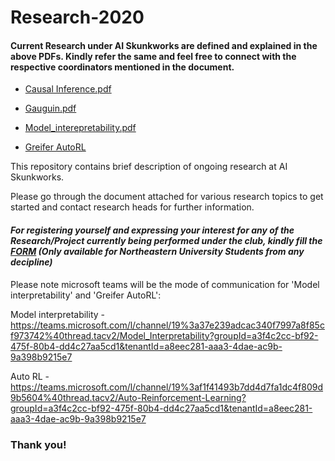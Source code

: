 # Research-2020
#### Current Research under AI Skunkworks are defined and explained in the above PDFs. Kindly refer the same and feel free to connect with the respective coordinators mentioned in the document.


- [Causal Inference.pdf](https://github.com/neuaiskunkworks/Research-2020/blob/master/Causal%20Inference.pdf)

- [Gauguin.pdf](https://github.com/neuaiskunkworks/Research-2020/blob/master/Gauguin.pdf)

- [Model_interepretability.pdf](https://github.com/neuaiskunkworks/Research-2020/blob/master/Model_interepretability.pdf)

- [Greifer AutoRL](https://github.com/neuaiskunkworks/Research-2020/blob/master/Greifer%20AutoRL.pdf)

This repository contains brief description of ongoing research at AI Skunkworks.

Please go through the document attached for various research topics to get started and contact research heads for further information.

#### <i>For registering yourself and expressing your interest for any of the Research/Project currently being performed under the club, kindly fill the [FORM](https://forms.office.com/Pages/ResponsePage.aspx?id=gcLuqKOqrk2sm5o5i5IV52PXxpsXCd9MoG8dFRYB16pUNkVMNElFU0k2UFdTOVZWR0NRUFdGQkM0TC4u) (Only available for Northeastern University Students from any decipline)</i>

Please note microsoft teams will be the mode of communication for 'Model interpretability' and 'Greifer AutoRL':

Model interpretability - https://teams.microsoft.com/l/channel/19%3a37e239adcac340f7997a8f85cf973742%40thread.tacv2/Model_Interpretability?groupId=a3f4c2cc-bf92-475f-80b4-dd4c27aa5cd1&tenantId=a8eec281-aaa3-4dae-ac9b-9a398b9215e7

Auto RL - https://teams.microsoft.com/l/channel/19%3af1f41493b7dd4d7fa1dc4f809d9b5604%40thread.tacv2/Auto-Reinforcement-Learning?groupId=a3f4c2cc-bf92-475f-80b4-dd4c27aa5cd1&tenantId=a8eec281-aaa3-4dae-ac9b-9a398b9215e7

### Thank you!
